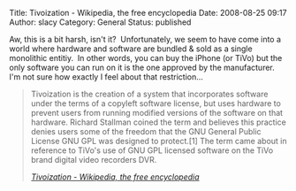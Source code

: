 Title: Tivoization - Wikipedia, the free encyclopedia
Date: 2008-08-25 09:17
Author: slacy
Category: General
Status: published

Aw, this is a bit harsh, isn't it?  Unfortunately, we seem to have come
into a world where hardware and software are bundled & sold as a single
monolithic entitiy.  In other words, you can buy the iPhone (or TiVo)
but the only software you can run on it is the one approved by the
manufacturer.  I'm not sure how exactly I feel about that restriction...

> Tivoization is the creation of a system that incorporates software
> under the terms of a copyleft software license, but uses hardware to
> prevent users from running modified versions of the software on that
> hardware. Richard Stallman coined the term and believes this practice
> denies users some of the freedom that the GNU General Public License
> GNU GPL was designed to protect.\[1\] The term came about in reference
> to TiVo's use of GNU GPL licensed software on the TiVo brand digital
> video recorders DVR.
>
> <cite>[Tivoization - Wikipedia, the free
> encyclopedia](http://en.wikipedia.org/wiki/Tivoization) </cite>
